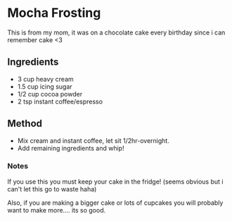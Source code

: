 # Mocha Frosting

This is from my mom, it was on a chocolate cake every birthday since i can remember cake <3

## Ingredients

- 3 cup heavy cream
- 1.5 cup icing sugar
- 1/2 cup cocoa powder
- 2 tsp instant coffee/espresso

## Method

- Mix cream and instant coffee, let sit 1/2hr-overnight.
- Add remaining ingredients and whip!

### Notes

If you use this you must keep your cake in the fridge! (seems obvious but i can't let this go to waste haha)

Also, if you are making a bigger cake or lots of cupcakes you will probably want to make more.... its so good.
